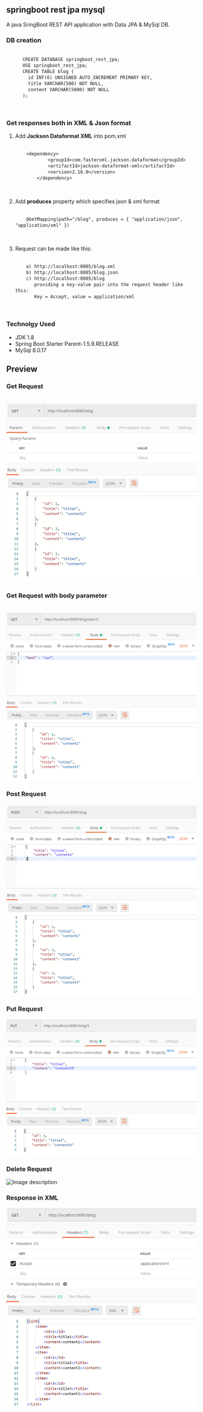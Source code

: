 <h2>springboot rest jpa mysql</h2>
A java SringBoot REST API application with Data JPA & MySql DB.

<h3>DB creation</h3>
  <pre>
    <code>
      CREATE DATABASE springboot_rest_jpa;
      USE springboot_rest_jpa;
      CREATE TABLE blog (
        id INT(6) UNSIGNED AUTO_INCREMENT PRIMARY KEY,
        title VARCHAR(500) NOT NULL,
        content VARCHAR(5000) NOT NULL
      );
    </code>
  </pre>
  
<h3>Get responses both in XML & Json format</h3>
  <ol>
    <li>Add <b>Jackson Dataformat XML</b> into pom.xml</li>
	<pre>
    	<code>
	&lt;dependency&gt;
            &lt;groupId&gt;com.fasterxml.jackson.dataformat&lt;/groupId&gt;
            &lt;artifactId&gt;jackson-dataformat-xml&lt;/artifactId&gt;
            &lt;version&gt;2.10.0&lt;/version&gt;
        &lt;/dependency&gt;
	</code>
  	</pre>
	
   <li>Add <b>produces</b> property which specifies json & xml format</li>
	<pre>
    	<code>
	@GetMapping(path="/blog", produces = { "application/json", "application/xml" })
	</code>
  	</pre>
    
   <li>Request can be made like this:</li>
	<pre>
    	<code>
	a) http://localhost:8085/blog.xml
	b) http://localhost:8085/blog.json
	c) http://localhost:8085/blog
	   providing a key-value pair into the request header like this:
	   Key = Accept, value = application/xml	
	</code>
  </ol>
<p></p>
<h3>Technolgy Used</h3>
	<ul>
		<li>JDK 1.8</li>
		<li>Spring Boot Starter Parent-1.5.9.RELEASE</li>
		<li>MySql 8.0.17</li>
	</ul>
 <h2>Preview</h2>
		
 <h3>Get Request</h3><br>
 <img src="https://github.com/TonyMwangi/springboot_rest_jpa_mysql/blob/main/image/Rest%20API%20GET%20Request.jpg" alt="Image description">
 <br>
 <h3>Get Request with body parameter</h3><br>
 <img src="https://github.com/TonyMwangi/springboot_rest_jpa_mysql/blob/main/image/Rest%20API%20GET%20Request_with%20body%20parameters.jpg" alt="Image description">
 <br>		
 <h3>Post Request</h3>
 <img src="https://github.com/TonyMwangi/springboot_rest_jpa_mysql/blob/main/image/Rest%20API%20POST%20Request.jpg" alt="Image description">

<h3>Put Request</h3>
<img src="https://github.com/TonyMwangi/springboot_rest_jpa_mysql/blob/main/image/Rest%20API%20PUT%20Request.jpg" alt="Image description">

<h3>Delete Request</h3>
<img src="image_url" alt="Image description">

<h3>Response in XML</h3>
<img src="https://github.com/TonyMwangi/springboot_rest_jpa_mysql/blob/main/image/Responses%20in%20XML%20-%20way1.jpg" alt="Image description">
